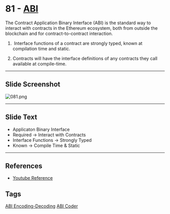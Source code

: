 # 81 - [ABI](ABI.md)
The Contract Application Binary Interface (ABI) is the standard way to interact with contracts in the Ethereum ecosystem, both from outside the blockchain and for contract-to-contract interaction.

1.  Interface functions of a contract are strongly typed, known at compilation time and static.

2. Contracts will have the interface definitions of any contracts they call available at compile-time.
___
## Slide Screenshot
![081.png](../../images/ethereum101/081.png)
___
## Slide Text
- Applicaton Binary Interface
- Required -> Interact with Contracts
- Interface Functions -> Strongly Typed
- Known -> Compile Time & Static 
___
## References
- [Youtube Reference](https://www.youtube.com/watch?v=I-TjCtjDs1M)
## Tags
[ABI Encoding-Decoding](../2.%20Solidity%20101/ABI%20Encoding-Decoding.md) [ABI Coder](../2.%20Solidity%20101/ABI%20Coder.md)